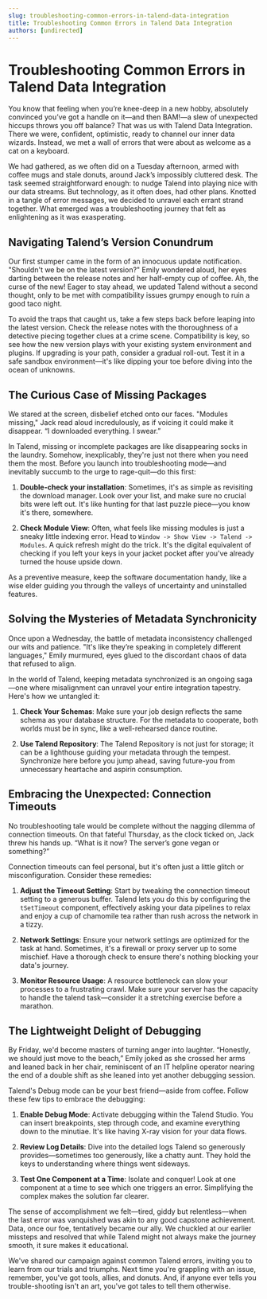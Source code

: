```yaml
---
slug: troubleshooting-common-errors-in-talend-data-integration
title: Troubleshooting Common Errors in Talend Data Integration
authors: [undirected]
---
```



# Troubleshooting Common Errors in Talend Data Integration

You know that feeling when you’re knee-deep in a new hobby, absolutely convinced you’ve got a handle on it—and then BAM!—a slew of unexpected hiccups throws you off balance? That was us with Talend Data Integration. There we were, confident, optimistic, ready to channel our inner data wizards. Instead, we met a wall of errors that were about as welcome as a cat on a keyboard. 

We had gathered, as we often did on a Tuesday afternoon, armed with coffee mugs and stale donuts, around Jack’s impossibly cluttered desk. The task seemed straightforward enough: to nudge Talend into playing nice with our data streams. But technology, as it often does, had other plans. Knotted in a tangle of error messages, we decided to unravel each errant strand together. What emerged was a troubleshooting journey that felt as enlightening as it was exasperating.

## Navigating Talend’s Version Conundrum

Our first stumper came in the form of an innocuous update notification. "Shouldn't we be on the latest version?" Emily wondered aloud, her eyes darting between the release notes and her half-empty cup of coffee. Ah, the curse of the new! Eager to stay ahead, we updated Talend without a second thought, only to be met with compatibility issues grumpy enough to ruin a good taco night.

To avoid the traps that caught us, take a few steps back before leaping into the latest version. Check the release notes with the thoroughness of a detective piecing together clues at a crime scene. Compatibility is key, so see how the new version plays with your existing system environment and plugins. If upgrading is your path, consider a gradual roll-out. Test it in a safe sandbox environment—it's like dipping your toe before diving into the ocean of unknowns.

## The Curious Case of Missing Packages

We stared at the screen, disbelief etched onto our faces. "Modules missing," Jack read aloud incredulously, as if voicing it could make it disappear. “I downloaded everything. I swear.”

In Talend, missing or incomplete packages are like disappearing socks in the laundry. Somehow, inexplicably, they're just not there when you need them the most. Before you launch into troubleshooting mode—and inevitably succumb to the urge to rage-quit—do this first: 

1. **Double-check your installation**: Sometimes, it's as simple as revisiting the download manager. Look over your list, and make sure no crucial bits were left out. It's like hunting for that last puzzle piece—you know it's there, somewhere.
   
2. **Check Module View**: Often, what feels like missing modules is just a sneaky little indexing error. Head to `Window -> Show View -> Talend -> Modules`. A quick refresh might do the trick. It's the digital equivalent of checking if you left your keys in your jacket pocket after you've already turned the house upside down.

As a preventive measure, keep the software documentation handy, like a wise elder guiding you through the valleys of uncertainty and uninstalled features.

## Solving the Mysteries of Metadata Synchronicity

Once upon a Wednesday, the battle of metadata inconsistency challenged our wits and patience. "It's like they’re speaking in completely different languages," Emily murmured, eyes glued to the discordant chaos of data that refused to align.

In the world of Talend, keeping metadata synchronized is an ongoing saga—one where misalignment can unravel your entire integration tapestry. Here's how we untangled it:

1. **Check Your Schemas**: Make sure your job design reflects the same schema as your database structure. For the metadata to cooperate, both worlds must be in sync, like a well-rehearsed dance routine.
   
2. **Use Talend Repository**: The Talend Repository is not just for storage; it can be a lighthouse guiding your metadata through the tempest. Synchronize here before you jump ahead, saving future-you from unnecessary heartache and aspirin consumption.

## Embracing the Unexpected: Connection Timeouts

No troubleshooting tale would be complete without the nagging dilemma of connection timeouts. On that fateful Thursday, as the clock ticked on, Jack threw his hands up. “What is it now? The server’s gone vegan or something?”

Connection timeouts can feel personal, but it's often just a little glitch or misconfiguration. Consider these remedies:

1. **Adjust the Timeout Setting**: Start by tweaking the connection timeout setting to a generous buffer. Talend lets you do this by configuring the `tSetTimeout` component, effectively asking your data pipelines to relax and enjoy a cup of chamomile tea rather than rush across the network in a tizzy.
   
2. **Network Settings**: Ensure your network settings are optimized for the task at hand. Sometimes, it's a firewall or proxy server up to some mischief. Have a thorough check to ensure there's nothing blocking your data's journey.

3. **Monitor Resource Usage**: A resource bottleneck can slow your processes to a frustrating crawl. Make sure your server has the capacity to handle the talend task—consider it a stretching exercise before a marathon.

## The Lightweight Delight of Debugging

By Friday, we'd become masters of turning anger into laughter. “Honestly, we should just move to the beach,” Emily joked as she crossed her arms and leaned back in her chair, reminiscent of an IT helpline operator nearing the end of a double shift as she leaned into yet another debugging session.

Talend's Debug mode can be your best friend—aside from coffee. Follow these few tips to embrace the debugging:

1. **Enable Debug Mode**: Activate debugging within the Talend Studio. You can insert breakpoints, step through code, and examine everything down to the minutiae. It's like having X-ray vision for your data flows.
   
2. **Review Log Details**: Dive into the detailed logs Talend so generously provides—sometimes too generously, like a chatty aunt. They hold the keys to understanding where things went sideways.

3. **Test One Component at a Time**: Isolate and conquer! Look at one component at a time to see which one triggers an error. Simplifying the complex makes the solution far clearer.

The sense of accomplishment we felt—tired, giddy but relentless—when the last error was vanquished was akin to any good capstone achievement. Data, once our foe, tentatively became our ally. We chuckled at our earlier missteps and resolved that while Talend might not always make the journey smooth, it sure makes it educational.

We've shared our campaign against common Talend errors, inviting you to learn from our trials and triumphs. Next time you're grappling with an issue, remember, you've got tools, allies, and donuts. And, if anyone ever tells you trouble-shooting isn't an art, you've got tales to tell them otherwise.